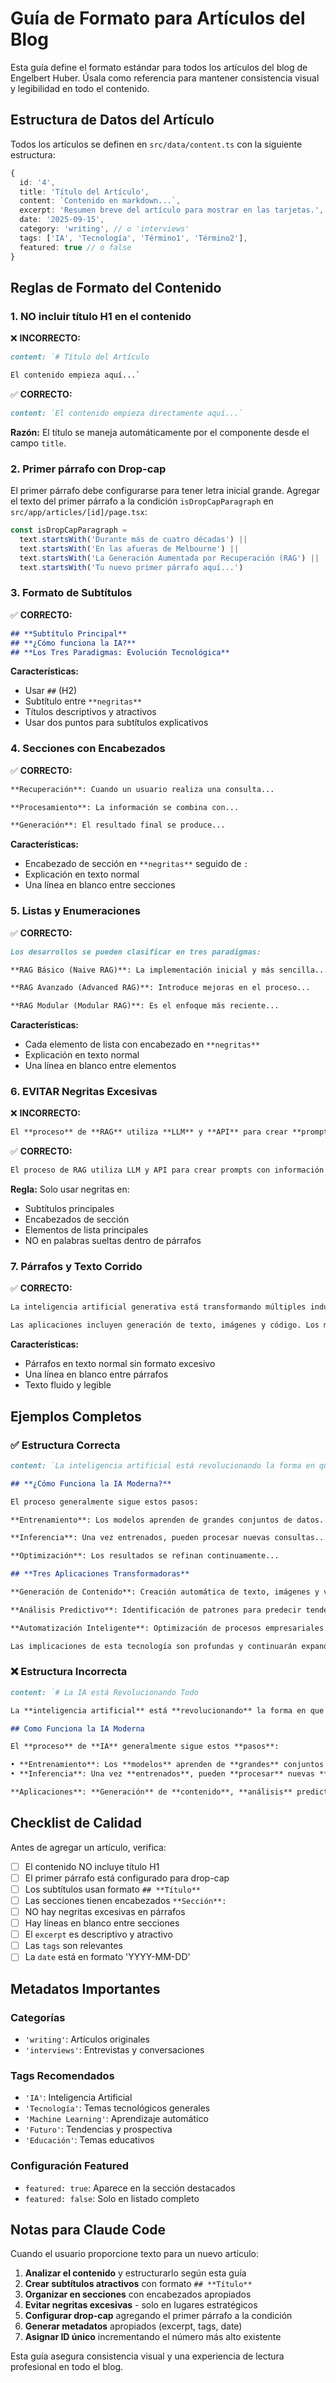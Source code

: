 # Guía de Formato para Artículos del Blog

Esta guía define el formato estándar para todos los artículos del blog de Engelbert Huber. Úsala como referencia para mantener consistencia visual y legibilidad en todo el contenido.

## Estructura de Datos del Artículo

Todos los artículos se definen en `src/data/content.ts` con la siguiente estructura:

```typescript
{
  id: '4',
  title: 'Título del Artículo',
  content: `Contenido en markdown...`,
  excerpt: 'Resumen breve del artículo para mostrar en las tarjetas.',
  date: '2025-09-15',
  category: 'writing', // o 'interviews'
  tags: ['IA', 'Tecnología', 'Término1', 'Término2'],
  featured: true // o false
}
```

## Reglas de Formato del Contenido

### 1. NO incluir título H1 en el contenido
❌ **INCORRECTO:**
```markdown
content: `# Título del Artículo

El contenido empieza aquí...`
```

✅ **CORRECTO:**
```markdown
content: `El contenido empieza directamente aquí...`
```

**Razón:** El título se maneja automáticamente por el componente desde el campo `title`.

### 2. Primer párrafo con Drop-cap
El primer párrafo debe configurarse para tener letra inicial grande. Agregar el texto del primer párrafo a la condición `isDropCapParagraph` en `src/app/articles/[id]/page.tsx`:

```typescript
const isDropCapParagraph =
  text.startsWith('Durante más de cuatro décadas') ||
  text.startsWith('En las afueras de Melbourne') ||
  text.startsWith('La Generación Aumentada por Recuperación (RAG') ||
  text.startsWith('Tu nuevo primer párrafo aquí...')
```

### 3. Formato de Subtítulos
✅ **CORRECTO:**
```markdown
## **Subtítulo Principal**
## **¿Cómo funciona la IA?**
## **Los Tres Paradigmas: Evolución Tecnológica**
```

**Características:**
- Usar `##` (H2)
- Subtítulo entre `**negritas**`
- Títulos descriptivos y atractivos
- Usar dos puntos para subtítulos explicativos

### 4. Secciones con Encabezados
✅ **CORRECTO:**
```markdown
**Recuperación**: Cuando un usuario realiza una consulta...

**Procesamiento**: La información se combina con...

**Generación**: El resultado final se produce...
```

**Características:**
- Encabezado de sección en `**negritas**` seguido de `:`
- Explicación en texto normal
- Una línea en blanco entre secciones

### 5. Listas y Enumeraciones
✅ **CORRECTO:**
```markdown
Los desarrollos se pueden clasificar en tres paradigmas:

**RAG Básico (Naive RAG)**: La implementación inicial y más sencilla...

**RAG Avanzado (Advanced RAG)**: Introduce mejoras en el proceso...

**RAG Modular (Modular RAG)**: Es el enfoque más reciente...
```

**Características:**
- Cada elemento de lista con encabezado en `**negritas**`
- Explicación en texto normal
- Una línea en blanco entre elementos

### 6. EVITAR Negritas Excesivas
❌ **INCORRECTO:**
```markdown
El **proceso** de **RAG** utiliza **LLM** y **API** para crear **prompts** con **información** actualizada.
```

✅ **CORRECTO:**
```markdown
El proceso de RAG utiliza LLM y API para crear prompts con información actualizada.
```

**Regla:** Solo usar negritas en:
- Subtítulos principales
- Encabezados de sección
- Elementos de lista principales
- NO en palabras sueltas dentro de párrafos

### 7. Párrafos y Texto Corrido
✅ **CORRECTO:**
```markdown
La inteligencia artificial generativa está transformando múltiples industrias. Esta tecnología permite crear contenido original basado en patrones aprendidos de grandes conjuntos de datos.

Las aplicaciones incluyen generación de texto, imágenes y código. Los modelos más avanzados pueden mantener coherencia contextual a lo largo de conversaciones extensas.
```

**Características:**
- Párrafos en texto normal sin formato excesivo
- Una línea en blanco entre párrafos
- Texto fluido y legible

## Ejemplos Completos

### ✅ Estructura Correcta
```markdown
content: `La inteligencia artificial está revolucionando la forma en que trabajamos. Esta tecnología emergente ofrece capacidades sin precedentes para automatizar tareas complejas.

## **¿Cómo Funciona la IA Moderna?**

El proceso generalmente sigue estos pasos:

**Entrenamiento**: Los modelos aprenden de grandes conjuntos de datos...

**Inferencia**: Una vez entrenados, pueden procesar nuevas consultas...

**Optimización**: Los resultados se refinan continuamente...

## **Tres Aplicaciones Transformadoras**

**Generación de Contenido**: Creación automática de texto, imágenes y videos.

**Análisis Predictivo**: Identificación de patrones para predecir tendencias futuras.

**Automatización Inteligente**: Optimización de procesos empresariales complejos.

Las implicaciones de esta tecnología son profundas y continuarán expandiéndose en los próximos años.`
```

### ❌ Estructura Incorrecta
```markdown
content: `# La IA está Revolucionando Todo

La **inteligencia artificial** está **revolucionando** la forma en que **trabajamos**. Esta **tecnología** emergente ofrece **capacidades** sin precedentes.

## Como Funciona la IA Moderna

El **proceso** de **IA** generalmente sigue estos **pasos**:

• **Entrenamiento**: Los **modelos** aprenden de **grandes** conjuntos de **datos**...
• **Inferencia**: Una vez **entrenados**, pueden **procesar** nuevas **consultas**...

**Aplicaciones**: **Generación** de **contenido**, **análisis** predictivo, **automatización**.`
```

## Checklist de Calidad

Antes de agregar un artículo, verifica:

- [ ] El contenido NO incluye título H1
- [ ] El primer párrafo está configurado para drop-cap
- [ ] Los subtítulos usan formato `## **Título**`
- [ ] Las secciones tienen encabezados `**Sección**:`
- [ ] NO hay negritas excesivas en párrafos
- [ ] Hay líneas en blanco entre secciones
- [ ] El `excerpt` es descriptivo y atractivo
- [ ] Las `tags` son relevantes
- [ ] La `date` está en formato 'YYYY-MM-DD'

## Metadatos Importantes

### Categorías
- `'writing'`: Artículos originales
- `'interviews'`: Entrevistas y conversaciones

### Tags Recomendados
- `'IA'`: Inteligencia Artificial
- `'Tecnología'`: Temas tecnológicos generales
- `'Machine Learning'`: Aprendizaje automático
- `'Futuro'`: Tendencias y prospectiva
- `'Educación'`: Temas educativos

### Configuración Featured
- `featured: true`: Aparece en la sección destacados
- `featured: false`: Solo en listado completo

## Notas para Claude Code

Cuando el usuario proporcione texto para un nuevo artículo:

1. **Analizar el contenido** y estructurarlo según esta guía
2. **Crear subtítulos atractivos** con formato `## **Título**`
3. **Organizar en secciones** con encabezados apropiados
4. **Evitar negritas excesivas** - solo en lugares estratégicos
5. **Configurar drop-cap** agregando el primer párrafo a la condición
6. **Generar metadatos** apropiados (excerpt, tags, date)
7. **Asignar ID único** incrementando el número más alto existente

Esta guía asegura consistencia visual y una experiencia de lectura profesional en todo el blog.